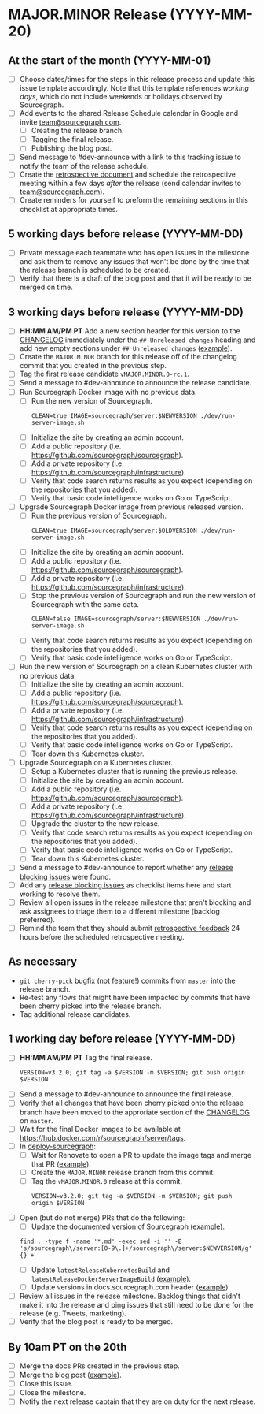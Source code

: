 <!--
This template is used for our monthly major/minor releases of Sourcegraph.
It is not used for patch releases. See [patch_release_issue_template.md](patch_release_issue_template.md)
for the patch release checklist.
-->

# MAJOR.MINOR Release (YYYY-MM-20)

## At the start of the month (YYYY-MM-01)

- [ ] Choose dates/times for the steps in this release process and update this issue template accordingly. Note that this template references _working days_, which do not include weekends or holidays observed by Sourcegraph.
- [ ] Add events to the shared Release Schedule calendar in Google and invite team@sourcegraph.com.
    - [ ] Creating the release branch.
    - [ ] Tagging the final release.
    - [ ] Publishing the blog post.
- [ ] Send message to #dev-announce with a link to this tracking issue to notify the team of the release schedule.
- [ ] Create the [retrospective document](retrospectives/index.md) and schedule the retrospective meeting within a few days _after_ the release (send calendar invites to team@sourcegraph.com).
- [ ] Create reminders for yourself to preform the remaining sections in this checklist at appropriate times.

## 5 working days before release (YYYY-MM-DD)

- [ ] Private message each teammate who has open issues in the milestone and ask them to remove any issues that won't be done by the time that the release branch is scheduled to be created.
- [ ] Verify that there is a draft of the blog post and that it will be ready to be merged on time.

## 3 working days before release (YYYY-MM-DD)

- [ ] **HH:MM AM/PM PT** Add a new section header for this version to the [CHANGELOG](https://github.com/sourcegraph/sourcegraph/blob/master/CHANGELOG.md#unreleased) immediately under the `## Unreleased changes` heading and add new empty sections under `## Unreleased changes` ([example](https://github.com/sourcegraph/sourcegraph/pull/2323)).
- [ ] Create the `MAJOR.MINOR` branch for this release off of the changelog commit that you created in the previous step.
- [ ] Tag the first release candidate `vMAJOR.MINOR.0-rc.1`.
- [ ] Send a message to #dev-announce to announce the release candidate.
- [ ] Run Sourcegraph Docker image with no previous data.
    - [ ] Run the new version of Sourcegraph.
        ```
        CLEAN=true IMAGE=sourcegraph/server:$NEWVERSION ./dev/run-server-image.sh
        ```
    - [ ] Initialize the site by creating an admin account.
    - [ ] Add a public repository (i.e. https://github.com/sourcegraph/sourcegraph).
    - [ ] Add a private repository (i.e. https://github.com/sourcegraph/infrastructure).
    - [ ] Verify that code search returns results as you expect (depending on the repositories that you added).
    - [ ] Verify that basic code intelligence works on Go or TypeScript.
- [ ] Upgrade Sourcegraph Docker image from previous released version.
    - [ ] Run the previous version of Sourcegraph.
        ```
        CLEAN=true IMAGE=sourcegraph/server:$OLDVERSION ./dev/run-server-image.sh
        ```
    - [ ] Initialize the site by creating an admin account.
    - [ ] Add a public repository (i.e. https://github.com/sourcegraph/sourcegraph).
    - [ ] Add a private repository (i.e. https://github.com/sourcegraph/infrastructure).
    - [ ] Stop the previous version of Sourcegraph and run the new version of Sourcegraph with the same data.
        ```
        CLEAN=false IMAGE=sourcegraph/server:$NEWVERSION ./dev/run-server-image.sh
        ```
    - [ ] Verify that code search returns results as you expect (depending on the repositories that you added).
    - [ ] Verify that basic code intelligence works on Go or TypeScript.
- [ ] Run the new version of Sourcegraph on a clean Kubernetes cluster with no previous data.
    - [ ] Initialize the site by creating an admin account.
    - [ ] Add a public repository (i.e. https://github.com/sourcegraph/sourcegraph).
    - [ ] Add a private repository (i.e. https://github.com/sourcegraph/infrastructure).
    - [ ] Verify that code search returns results as you expect (depending on the repositories that you added).
    - [ ] Verify that basic code intelligence works on Go or TypeScript.
    - [ ] Tear down this Kubernetes cluster.
- [ ] Upgrade Sourcegraph on a Kubernetes cluster.
    - [ ] Setup a Kubernetes cluster that is running the previous release.
    - [ ] Initialize the site by creating an admin account.
    - [ ] Add a public repository (i.e. https://github.com/sourcegraph/sourcegraph).
    - [ ] Add a private repository (i.e. https://github.com/sourcegraph/infrastructure).
    - [ ] Upgrade the cluster to the new release.
    - [ ] Verify that code search returns results as you expect (depending on the repositories that you added).
    - [ ] Verify that basic code intelligence works on Go or TypeScript.
    - [ ] Tear down this Kubernetes cluster.
- [ ] Send a message to #dev-announce to report whether any [release blocking issues](releases.md#blocking) were found.
- [ ] Add any [release blocking issues](releases.md#blocking) as checklist items here and start working to resolve them.
- [ ] Review all open issues in the release milestone that aren't blocking and ask assignees to triage them to a different milestone (backlog preferred).
- [ ] Remind the team that they should submit [retrospective feedback](retrospectives/index.md) 24 hours before the scheduled retrospective meeting.

## As necessary

- `git cherry-pick` bugfix (not feature!) commits from `master` into the release branch.
- Re-test any flows that might have been impacted by commits that have been cherry picked into the release branch.
- Tag additional release candidates.

## 1 working day before release (YYYY-MM-DD)

- [ ] **HH:MM AM/PM PT** Tag the final release.
    ```
    VERSION=v3.2.0; git tag -a $VERSION -m $VERSION; git push origin $VERSION
    ```
- [ ] Send a message to #dev-announce to announce the final release.
- [ ] Verify that all changes that have been cherry picked onto the release branch have been moved to the approriate section of the [CHANGELOG](https://github.com/sourcegraph/sourcegraph/blob/master/CHANGELOG.md) on `master`.
- [ ] Wait for the final Docker images to be available at https://hub.docker.com/r/sourcegraph/server/tags.
- [ ] In [deploy-sourcegraph](https://github.com/sourcegraph/deploy-sourcegraph):
    - [ ] Wait for Renovate to open a PR to update the image tags and merge that PR ([example](https://github.com/sourcegraph/deploy-sourcegraph/pull/199)).
    - [ ] Create the `MAJOR.MINOR` release branch from this commit.
    - [ ] Tag the `vMAJOR.MINOR.0` release at this commit.
        ```
        VERSION=v3.2.0; git tag -a $VERSION -m $VERSION; git push origin $VERSION
        ```
- [ ] Open (but do not merge) PRs that do the following:
    - [ ] Update the documented version of Sourcegraph ([example](https://github.com/sourcegraph/sourcegraph/pull/2370/commits/701780fefa5809abb16669c9fb29738ec3bb2039)).
    ```
    find . -type f -name '*.md' -exec sed -i '' -E 's/sourcegraph\/server:[0-9\.]+/sourcegraph\/server:$NEWVERSION/g' {} +
    ```
    - [ ] Update `latestReleaseKubernetesBuild` and `latestReleaseDockerServerImageBuild` ([example](https://github.com/sourcegraph/sourcegraph/pull/2370/commits/15925f2769564225e37013acb52d9d0b30e1336c)).
    - [ ] Update versions in docs.sourcegraph.com header ([example](https://github.com/sourcegraph/sourcegraph/pull/2701/commits/386e5ecb5225ab9c8ccc9791b489160ed7c984a2))
- [ ] Review all issues in the release milestone. Backlog things that didn't make it into the release and ping issues that still need to be done for the release (e.g. Tweets, marketing).
- [ ] Verify that the blog post is ready to be merged.

## By 10am PT on the 20th

- [ ] Merge the docs PRs created in the previous step.
- [ ] Merge the blog post ([example](https://github.com/sourcegraph/about/pull/83)).
- [ ] Close this issue.
- [ ] Close the milestone.
- [ ] Notify the next release captain that they are on duty for the next release.
